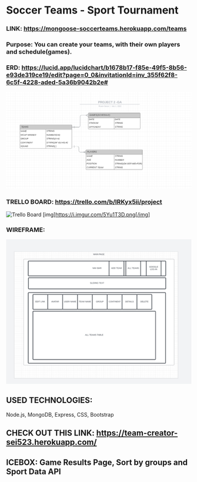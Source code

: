 # Soccer Teams - Sport Tournament
### LINK:  https://mongoose-soccerteams.herokuapp.com/teams

### Purpose: You can create your teams, with their own players and schedule(games).

### ERD: https://lucid.app/lucidchart/b1678b17-f85e-49f5-8b56-e93de319ce19/edit?page=0_0&invitationId=inv_355f62f8-6c5f-4228-aded-5a36b9042b2e#
![ERD](public/images/ERD.png)

### TRELLO BOARD: https://trello.com/b/lRKyx5ii/project
![Trello Board](public/images/Trello%20Board-%20Soccer%20Games.png)
[img]https://i.imgur.com/5Yu1T3D.png[/img]

### WIREFRAME: 

![wireframe](public/images/WIREFRAME%20-%20SOCCER%20GAMES.png)

## USED TECHNOLOGIES:
Node.js, MongoDB, Express, CSS, Bootstrap

## CHECK OUT THIS LINK: https://team-creator-sei523.herokuapp.com/


## ICEBOX: Game Results Page, Sort by groups and Sport Data API